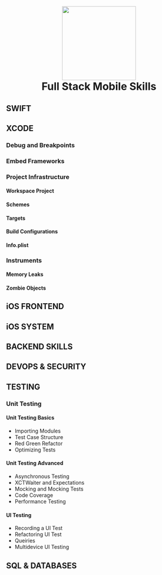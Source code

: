 <h1 align="center">
<img width="200px" src="https://s3-us-west-1.amazonaws.com/udacity-content/degrees/catalog-images/iOS.png">
<br>
Full Stack Mobile Skills
</h1>

## SWIFT

## XCODE
### Debug and Breakpoints
### Embed Frameworks
### Project Infrastructure
#### Workspace Project
#### Schemes
#### Targets
#### Build Configurations
#### Info.plist
### Instruments
#### Memory Leaks
#### Zombie Objects

## iOS FRONTEND
## iOS SYSTEM
## BACKEND SKILLS
## DEVOPS & SECURITY
## TESTING
### Unit Testing
#### Unit Testing Basics
  - Importing Modules
  - Test Case Structure
  - Red Green Refactor
  - Optimizing Tests
#### Unit Testing Advanced
  - Asynchronous Testing
  - XCTWaiter and Expectations
  - Mocking and Mocking Tests
  - Code Coverage
  - Performance Testing
#### UI Testing
  - Recording a UI Test
  - Refactoring UI Test
  - Queiries
  - Multidevice UI Testing
## SQL & DATABASES
